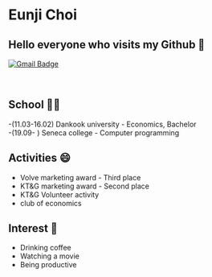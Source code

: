 # Eunji Choi
## Hello everyone who visits my Github 👋



[![Gmail Badge](https://img.shields.io/badge/Gmail-d14836?style=flat-square&logo=Gmail&logoColor=white&link=mailto:chldmswnl12@gmail.com)](mailto:chldmswnl12@gmail.com)

<br>

## School 🤹‍♀️
-(11.03-16.02) Dankook university - Economics, Bachelor <br>
-(19.09- ) Seneca college - Computer programming

## Activities 😄

- Volve marketing award - Third place
- KT&G marketing award - Second place
- KT&G Volunteer activity 
- club of economics 

## Interest 👀
- Drinking coffee
- Watching a movie
- Being productive

<!--
**chldmswnl/chldmswnl** is a ✨ _special_ ✨ repository because its `README.md` (this file) appears on your GitHub profile.

Here are some ideas to get you started:

- 🔭 I’m currently working on ...
- 🌱 I’m currently learning ...
- 👯 I’m looking to collaborate on ...
- 🤔 I’m looking for help with ...
- 💬 Ask me about ...
- 📫 How to reach me: ...
- 😄 Pronouns: ...
- ⚡ Fun fact: ...
-->
